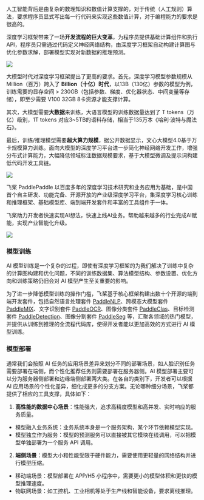 人工智能背后是由复杂的数理知识和数值计算支撑的，对于传统（人工规则）算法，要求程序员显式写出每一行代码来实现这些数值计算，对于编程能力的要求是很高的。

深度学习框架带来了一场**开发流程的巨大变革**，为程序员提供基础计算组件和执行 API，程序员只需通过代码定义神经网络结构，由深度学习框架自动构建计算图与优化参数求解，部署模型实现对新数据的推理预测。

![](https://cdn.nlark.com/yuque/0/2024/png/2639475/1732592732953-22e25314-dbf0-4184-a8b6-7e5e11f656ee.png)

大模型时代对深度学习框架提出了更高的要求。首先，深度学习模型参数规模从 Million（百万）跨入了 **Billion（十亿）时代**，以13B（130亿）参数的模型为例，训练需要的显存空间 > 230GB（包括参数、梯度、优化器状态、中间变量等存储），即至少需要 V100 32GB 8卡资源才能支撑计算。

其次，大模型需要**大数据**来训练，大语言模型的训练数据量达到了 T tokens（万亿）级别，1T tokens 对应3~5TB的语料存储，相当于135万本《哈利·波特与魔法石》。

最后，训练/推理模型需要**超大算力规模**，据公开数据显示，文心大模型4.0基于万卡规模算力训练。面向大模型的深度学习平台进一步简化神经网络开发工作，增强分布式计算能力，大幅降低领域标注数据规模要求，基于大模型微调及提示词构建低代码开发工具链。

![](https://cdn.nlark.com/yuque/0/2024/png/2639475/1732592732965-66f20b86-a661-4432-b25d-810c59520d97.png)

飞桨 PaddlePaddle 以百度多年的深度学习技术研究和业务应用为基础，是中国首个自主研发、功能完备、开源开放的产业级深度学习平台，集深度学习核心训练和推理框架、基础模型库、端到端开发套件和丰富的工具组件于一体。

飞桨助力开发者快速实现AI想法，快速上线AI业务。帮助越来越多的行业完成AI赋能，实现产业智能化升级。

![](https://cdn.nlark.com/yuque/0/2024/png/2639475/1732592732951-9641a7e5-c5a0-4a0a-af02-0dcbea64fd4a.png)

###  模型训练
AI 模型训练是一个复杂的过程，即使有深度学习框架的为我们解决了训练中复杂的计算图构建和优化问题，不同的训练数据集、算法模型结构、参数设置、优化方向和训练策略仍旧会对 AI 模型产生至关重要的影响。

为了进一步降低模型训练的操作门槛，飞桨基于核心框架构建出数十个开源的端到端开发套件，包括自然语言处理套件 [PaddleNLP](https://github.com/PaddlePaddle/PaddleNLP)、跨模态大模型套件 [PaddleMIX](https://github.com/PaddlePaddle/PaddleMIX)、文字识别套件 [PaddleOCR](https://github.com/PaddlePaddle/PaddleOCR)、图像分类套件 [PaddleClas](https://github.com/PaddlePaddle/PaddleClas)、目标检测套件 [PaddleDetection](https://github.com/PaddlePaddle/PaddleDetection)、图像分割套件 [PaddleSeg](https://github.com/PaddlePaddle/PaddleSeg) 等，汇聚各领域的热门模型，并提供从训练到推理的全流程代码库，使得开发者能以更加高效的方式进行 AI 模型训练。

### 模型部署
通常我们会按照 AI 任务的应用场景差异来划分不同的部署场景，如人脸识别任务需要部署在端侧，而个性化推荐任务则需要部署在服务器侧。AI 模型部署主要可以分为服务器侧部署和边缘端侧部署两大类。在各自的类别下，开发者可以根据 AI 应用场景的个性化差异，细化成更多的分支方案。无论哪种细分场景，飞桨都提供了相应的工具支撑，具体如下：

1. **高性能的数据中心场景**：性能强大，追求高精度模型和高并发、实时响应的服务质量。
+ 模型融入业务系统：业务系统本身是一个服务架构，某个环节依赖模型实现。
+ 模型独立作为服务：模型的预测服务可以直接被其它模块在线调用，可以把模型单独部署为一个服务 API 调用。
2. **端侧场景**：模型大小和性能受限于硬件能力，需要使用更轻量的网络结构并进行模型压缩。
+ 移动端场景：模型部署在 APP/H5 小程序中，需要更小的模型体积和更快的模型推理速度。
+ 物联网场景：如工控机、工业相机等处于生产线和智能设备，要求离线推理。



